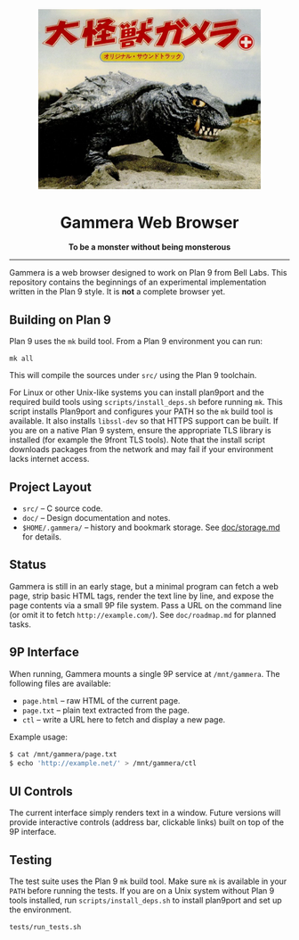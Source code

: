 <div align="center">
  <img src="Gammera_the_Invincible.png" alt="Gammera" width="400"/>
  <h1>Gammera Web Browser</h1>
  <p>
    <strong>To be a monster without being monsterous</strong>
  </p>
  <hr/>
</div>

Gammera is a web browser designed to work on Plan 9 from Bell Labs. This
repository contains the beginnings of an experimental implementation
written in the Plan 9 style. It is **not** a complete browser yet.

## Building on Plan 9

Plan 9 uses the `mk` build tool. From a Plan 9 environment you can run:

```
mk all
```

This will compile the sources under `src/` using the Plan 9 toolchain.

For Linux or other Unix-like systems you can install plan9port and the
required build tools using `scripts/install_deps.sh` before running `mk`.
This script installs Plan9port and configures your PATH so the `mk` build tool is available.
It also installs `libssl-dev` so that HTTPS support can be built. If you are
on a native Plan 9 system, ensure the appropriate TLS library is installed
(for example the 9front TLS tools).
Note that the install script downloads packages from the network and may fail
if your environment lacks internet access.

## Project Layout

- `src/` – C source code.
- `doc/` – Design documentation and notes.
- `$HOME/.gammera/` – history and bookmark storage. See
  [doc/storage.md](doc/storage.md) for details.

## Status

Gammera is still in an early stage, but a minimal program can fetch a
web page, strip basic HTML tags, render the text line by line, and
expose the page contents via a small 9P file system. Pass a URL on the
command line (or omit it to fetch `http://example.com/`).
See `doc/roadmap.md` for planned tasks.

## 9P Interface

When running, Gammera mounts a single 9P service at `/mnt/gammera`.
The following files are available:

* `page.html` – raw HTML of the current page.
* `page.txt`  – plain text extracted from the page.
* `ctl`       – write a URL here to fetch and display a new page.

Example usage:

```sh
$ cat /mnt/gammera/page.txt
$ echo 'http://example.net/' > /mnt/gammera/ctl
```

## UI Controls

The current interface simply renders text in a window. Future versions
will provide interactive controls (address bar, clickable links) built on
top of the 9P interface.

## Testing

The test suite uses the Plan 9 `mk` build tool. Make sure `mk` is
available in your `PATH` before running the tests. If you are on a Unix
system without Plan 9 tools installed, run `scripts/install_deps.sh` to
install plan9port and set up the environment.

```sh
tests/run_tests.sh
```
